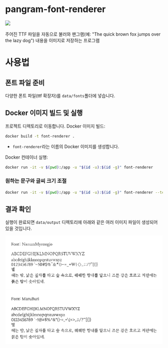 # pangram-font-renderer


![]("https://github.com/partrita/ttf-pangram-image-generator/blob/main/data/output/image_JBD2-Regular.png?raw=true")

주어진 TTF 파일을 자동으로 불러와 팬그램(예: "The quick brown fox jumps over the lazy dog") 내용을 이미지로 저장하는 프로그램

# 사용법

## 폰트 파일 준비

다양한 폰트 파일(ttf 확장자)를 `data/fonts`폴더에 넣습니다.

## Docker 이미지 빌드 및 실행

프로젝트 디렉토리로 이동합니다. Docker 이미지 빌드:

```bash
docker build -t font-renderer .
```

- `font-renderer`라는 이름의 Docker 이미지를 생성합니다.


Docker 컨테이너 실행:

```bash
docker run -it -v $(pwd):/app -u "$(id -u):$(id -g)" font-renderer
```

### 원하는 문구와 글씨 크기 조절

```bash
docker run -it -v $(pwd):/app -u "$(id -u):$(id -g)" font-renderer --text "HELLO" --font_size 40
```

## 결과 확인

실행이 완료되면 `data/output` 디렉토리에 아래와 같은 여러 이미지 파일이 생성되어 있을 것입니다.

![](data/output/image_NanumMyeongjo.png)
![](data/output/image_MaruBuri-Regular.png)
